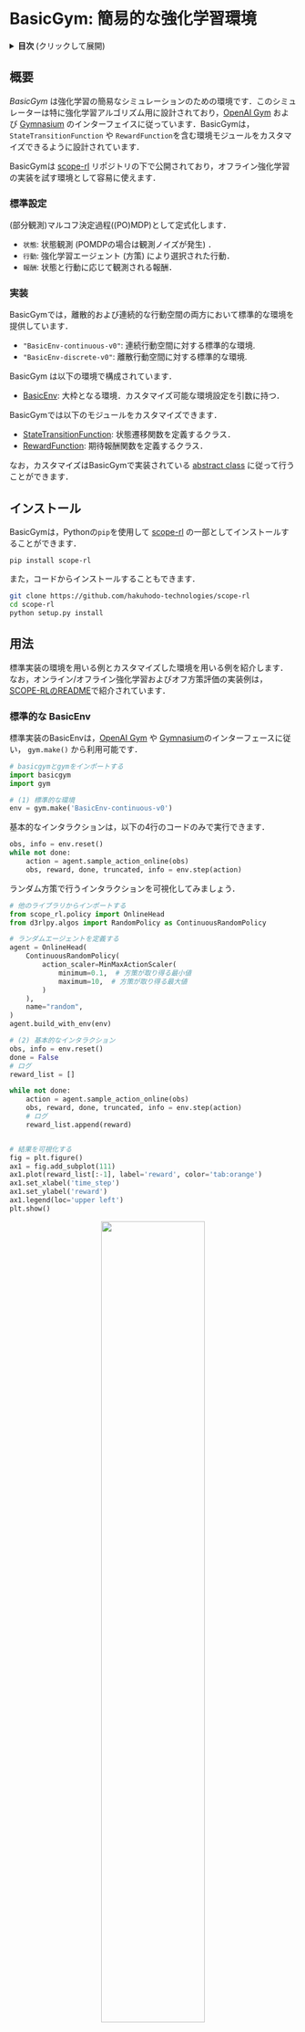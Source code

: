 # BasicGym: 簡易的な強化学習環境
<details>
<summary><strong>目次 </strong>(クリックして展開)</summary>

- [BasicGym: 簡易的な強化学習環境](#basicgym-簡易的な強化学習環境)
- [概要](#概要)
- [インストール](#インストール)
- [用法](#用法)
- [引用](#引用)
- [貢献](#貢献)
- [ライセンス](#ライセンス)
- [プロジェクトチーム](#プロジェクトチーム)
- [連絡先](#連絡先)
- [参考文献](#参考文献)

</details>

## 概要

*BasicGym* は強化学習の簡易なシミュレーションのための環境です．このシミュレーターは特に強化学習アルゴリズム用に設計されており，[OpenAI Gym](https://gym.openai.com) および [Gymnasium](https://gymnasium.farama.org/) のインターフェイスに従っています．BasicGymは，`StateTransitionFunction` や `RewardFunction`を含む環境モジュールをカスタマイズできるように設計されています．

BasicGymは [scope-rl](../) リポジトリの下で公開されており，オフライン強化学習の実装を試す環境として容易に使えます．

### 標準設定

(部分観測)マルコフ決定過程((PO)MDP)として定式化します．
- `状態`: 
    状態観測 (POMDPの場合は観測ノイズが発生) ．
- `行動`: 
    強化学習エージェント (方策) により選択された行動．
- `報酬`: 
    状態と行動に応じて観測される報酬．

### 実装

BasicGymでは，離散的および連続的な行動空間の両方において標準的な環境を提供しています．
- `"BasicEnv-continuous-v0"`: 連続行動空間に対する標準的な環境.
- `"BasicEnv-discrete-v0"`: 離散行動空間に対する標準的な環境.

BasicGym は以下の環境で構成されています．
- [BasicEnv](./envs/basic.py#L18): 大枠となる環境．カスタマイズ可能な環境設定を引数に持つ．

BasicGymでは以下のモジュールをカスタマイズできます．
- [StateTransitionFunction](./envs/simulator/function.py#L14): 状態遷移関数を定義するクラス．
- [RewardFunction](./envs/simulator/function.py#L101): 期待報酬関数を定義するクラス．

なお，カスタマイズはBasicGymで実装されている [abstract class](./envs/simulator/base.py) に従って行うことができます．


## インストール

BasicGymは，Pythonの`pip`を使用して [scope-rl](../) の一部としてインストールすることができます．
```
pip install scope-rl
```

また，コードからインストールすることもできます．
```bash
git clone https://github.com/hakuhodo-technologies/scope-rl
cd scope-rl
python setup.py install
```

## 用法

標準実装の環境を用いる例とカスタマイズした環境を用いる例を紹介します．
なお，オンライン/オフライン強化学習およびオフ方策評価の実装例は，[SCOPE-RLのREADME](../README.md)で紹介されています．

### 標準的な BasicEnv

標準実装のBasicEnvは，[OpenAI Gym](https://gym.openai.com) や [Gymnasium](https://gymnasium.farama.org/)のインターフェースに従い， `gym.make()` から利用可能です．

```Python
# basicgymとgymをインポートする
import basicgym
import gym

# (1) 標準的な環境
env = gym.make('BasicEnv-continuous-v0')
```

基本的なインタラクションは，以下の4行のコードのみで実行できます．

```Python
obs, info = env.reset()
while not done:
    action = agent.sample_action_online(obs)
    obs, reward, done, truncated, info = env.step(action)
```

ランダム方策で行うインタラクションを可視化してみましょう．

```Python
# 他のライブラリからインポートする
from scope_rl.policy import OnlineHead
from d3rlpy.algos import RandomPolicy as ContinuousRandomPolicy

# ランダムエージェントを定義する
agent = OnlineHead(
    ContinuousRandomPolicy(
        action_scaler=MinMaxActionScaler(
            minimum=0.1,  # 方策が取り得る最小値
            maximum=10,  # 方策が取り得る最大値
        )
    ),
    name="random",
)
agent.build_with_env(env)

# (2) 基本的なインタラクション
obs, info = env.reset()
done = False
# ログ
reward_list = []

while not done:
    action = agent.sample_action_online(obs)
    obs, reward, done, truncated, info = env.step(action)
    # ログ
    reward_list.append(reward)


# 結果を可視化する
fig = plt.figure()
ax1 = fig.add_subplot(111)
ax1.plot(reward_list[:-1], label='reward', color='tab:orange')
ax1.set_xlabel('time_step')
ax1.set_ylabel('reward')
ax1.legend(loc='upper left')
plt.show()
```
<div align="center"><img src="./images/basic_interaction.png" width="60%"/></div>
<figcaption>
<p align="center">
   一エピソード中に観察された報酬
</p>
</figcaption>

今回の例では [SCOPE-RL](../README.md) と [d3rlpy](https://github.com/takuseno/d3rlpy) を利用していますが，BasicGymは[OpenAI Gym](https://gym.openai.com) と [Gymnasium](https://gymnasium.farama.org/)のインターフェースに対応している他のライブラリとも互換性があります．

### カスタマイズしたBasicEnv

次に，環境のカスタマイズの方法を説明します．

<details>
<summary>環境設定のリスト: (クリックして展開)</summary>

- `step_per_episode`: 一つのエピソードでの意思決定の数
- `state_dim`: 状態の次元
- `action_type`: 強化学習エージェントの行動のタイプ
- `n_actions`: 離散行動空間での行動の数
- `action_dim`: 行動の次元
- `action_context`: それぞれの行動を表す特徴ベクトル (action_typeが"discrete"の場合のみ)
- `reward_type`: 報酬のタイプ
- `reward_std`: 報酬のノイズの大きさ (reward_typeが"continuous"の場合のみ)
- `obs_std`: 状態観測のノイズの大きさ
- `StateTransitionFunction`: 状態遷移関数
- `RewardFunction`: 報酬関数
- `random_state` : ランダムシード

</details>

```Python
from basicgym import BasicEnv
env = BasicEnv(
    state_dim=10,
    action_type="continuous",  # "discrete"
    action_dim=5,
    reward_type="continuous",  # "binary"
    reward_std=0.3,
    obs_std=0.3,
    step_per_episode=10,
    random_state=12345,
)
```

また，以下のように独自の `StateTransitionFunction` と `RewardFunction` を定義・使用できます．

#### 状態遷移関数のカスタマイズの例
```Python
# basicgymモジュールをインポートする
from basicgym import BaseStateTransitionFunction
# その他必要なものをインポートする
from dataclasses import dataclass
from typing import Optional
import numpy as np

@dataclass
class CustomizedStateTransitionFunction(BaseStateTransitionFunction):
    state_dim: int
    action_dim: int
    random_state: Optional[int] = None

    def __post_init__(self):
        self.random_ = check_random_state(self.random_state)
        self.state_coef = self.random_.normal(loc=0.0, scale=1.0, size=(self.state_dim, self.state_dim))
        self.action_coef = self.random_.normal(loc=0.0, scale=1.0, size=(self.state_dim, self.action_dim))

    def step(
        self,
        state: np.ndarray,
        action: np.ndarray,
    ) -> np.ndarray:
        state = self.state_coef @ state / self.state_dim +  self.action_coef @ action / self.action_dim
        state = state / np.linalg.norm(state, ord=2)
        return state

```

#### 報酬関数の例
```Python
# basicgymモジュールをインポートする
from basicgym import BaseRewardFunction
# その他必要なものをインポートする
from dataclasses import dataclass
from typing import Optional
import numpy as np

@dataclass
class CustomizedRewardFunction(BaseRewardFunction):
    state_dim: int
    action_dim: int
    reward_type: str = "continuous"  # "binary"
    reward_std: float = 0.0
    random_state: Optional[int] = None

    def __post_init__(self):
        self.random_ = check_random_state(self.random_state)
        self.state_coef = self.random_.normal(loc=0.0, scale=1.0, size=(self.state_dim, ))
        self.action_coef = self.random_.normal(loc=0.0, scale=1.0, size=(self.action_dim, ))

    def mean_reward_function(
        self,
        state: np.ndarray,
        action: np.ndarray,
    ) -> float:
        reward = self.state_coef.T @ state / self.state_dim + self.action_coef.T @ action / self.action_dim
        return reward
```

より多くの例は[quickstart_ja/basic_synthetic_customize_env_ja.ipynb](./examples/quickstart_ja/basic_synthetic_customize_env_ja.ipynb)を参照してください．

## 引用

ソフトウェアを使用する場合は，以下の論文をお願いします．

Haruka Kiyohara, Ren Kishimoto, Kosuke Kawakami, Ken Kobayashi, Kazuhide Nakata, Yuta Saito.<br>
**SCOPE-RL: A Python Library for Offline Reinforcement Learning and Off-Policy Evaluation**<br>

Bibtex:
```
@article{kiyohara2023scope,
  author = {Kiyohara, Haruka and Kishimoto, Ren and Kawakami, Kosuke and Kobayashi, Ken and Nataka, Kazuhide and Saito, Yuta},
  title = {SCOPE-RL: A Python Library for Offline Reinforcement Learning and Off-Policy Evaluation},
  journal={arXiv preprint arXiv:2311.18206},
  year = {2023},
}
```

## 貢献

SCOPE-RLへの貢献も歓迎しています！
プロジェクトへの貢献方法については， [CONTRIBUTING.md](./CONTRIBUTING.md)を参照してください．

## ライセンス

このプロジェクトはApache 2.0ライセンスのもとでライセンスされています - 詳細については[LICENSE](LICENSE)ファイルをご覧ください．

## プロジェクトチーム

- [清原 明加 (Haruka Kiyohara)](https://sites.google.com/view/harukakiyohara) (コーネル大学，**Main Contributor**)
- 岸本 廉 (Ren Kishimoto) (東京工業大学)
- 川上 孝介 (Kosuke Kawakami) (博報堂テクノロジーズ)
- 小林 健 (Ken Kobayashi) (東京工業大学)
- 中田 和秀 (Kazuhide Nakata) (東京工業大学)
- [齋藤 優太 (Yuta Saito)](https://usait0.com/en/) (コーネル大学)

## 連絡先

論文やソフトウェアに関する質問がある場合は，hk844@cornell.eduまでお気軽にお問い合わせください．

## 参考文献

<details>
<summary><strong>論文 </strong>(クリックして展開)</summary>

1. Greg Brockman, Vicki Cheung, Ludwig Pettersson, Jonas Schneider, John Schulman, Jie Tang, and Wojciech Zaremba. [OpenAI Gym](https://arxiv.org/abs/1606.01540). *arXiv preprint arXiv:1606.01540*, 2016.

2. Takuma Seno and Michita Imai. [d3rlpy: An Offline Deep Reinforcement Library](https://arxiv.org/abs/2111.03788), *arXiv preprint arXiv:2111.03788*, 2021.


</details>

<details>
<summary><strong>プロジェクト </strong>(クリックして展開)</summary>

このプロジェクトは，以下のパッケージを参考にしています．
- **Open Bandit Pipeline**  -- 文脈つきバンディットにおけるオフ方策評価のパイプライン実装: [[github](https://github.com/st-tech/zr-obp)] [[documentation](https://zr-obp.readthedocs.io/en/latest/)] [[論文](https://arxiv.org/abs/2008.07146)]

</details>


